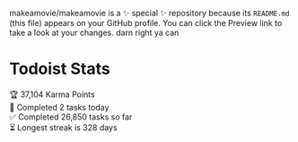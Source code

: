 makeamovie/makeamovie is a ✨ special ✨ repository because its `README.md` (this file) appears on your GitHub profile.
You can click the Preview link to take a look at your changes. darn right ya can

# Todoist Stats

<!-- TODO-IST:START -->
🏆  37,104 Karma Points           
🌸  Completed 2 tasks today           
✅  Completed 26,850 tasks so far           
⏳  Longest streak is 328 days
<!-- TODO-IST:END -->